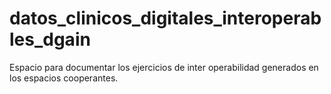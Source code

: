 # datos_clinicos_digitales_interoperables_dgain
Espacio para documentar los ejercicios de inter operabilidad generados en los espacios cooperantes.
